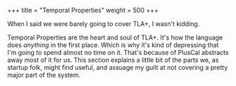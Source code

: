 +++
title = "Temporal Properties"
weight = 500
+++

When I said we were barely going to cover TLA+, I wasn't kidding.

Temporal Properties are the heart and soul of TLA+. It's how the language does _anything_ in the first place. Which is why it's kind of depressing that I'm going to spend almost no time on it. That's because of PlusCal abstracts away most of it for us. This section explains a little bit of the parts we, as startup folk, might find useful, and assuage my guilt at not covering a pretty major part of the system.

